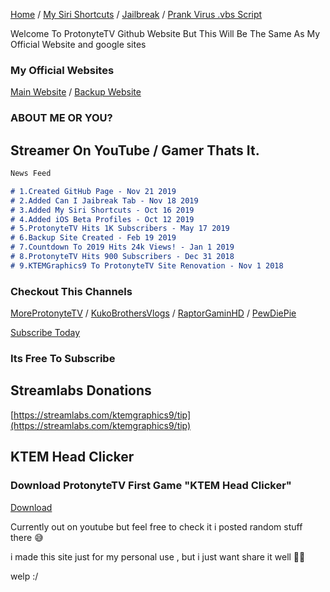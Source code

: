 [Home](https://protonytetv.github.io/sub2protonytetv/) / [My Siri Shortcuts](https://protonytetv.github.io/sub2protonytetv/sirishortcuts) / [Jailbreak](https://protonytetv.github.io/sub2protonytetv/jailbreak) / [Prank Virus .vbs Script](https://protonytetv.github.io/sub2protonytetv/fakevbs-script)

Welcome To ProtonyteTV Github Website But This Will Be The Same As My Official Website and google sites

### My Official Websites
[Main Website](http://protonytetv.weebly.com/) / [Backup Website](https://sites.google.com/view/protonytetv)

### ABOUT ME OR YOU?

## Streamer On YouTube / Gamer Thats It.

```markdown
News Feed

# 1.Created GitHub Page - Nov 21 2019
# 2.Added Can I Jaibreak Tab - Nov 18 2019
# 3.Added My Siri Shortcuts - Oct 16 2019
# 4.Added iOS Beta Profiles - Oct 12 2019
# 5.ProtonyteTV Hits 1K Subscribers - May 17 2019 
# 6.Backup Site Created - Feb 19 2019 
# 7.Countdown To 2019 Hits 24k Views! - Jan 1 2019
# 8.ProtonyteTV Hits 900 Subscribers - Dec 31 2018
# 9.KTEMGraphics9 To ProtonyteTV Site Renovation - Nov 1 2018
```

### Checkout This Channels
[MoreProtonyteTV](https://www.youtube.com/channel/UCIpYp9uzwn105vJU4GAGh5g) / [KukoBrothersVlogs](https://www.youtube.com/channel/UCcoY0bsWxCkBdckDUk4pq7g) / [RaptorGaminHD](https://www.youtube.com/channel/UCdLeCvDi4najMaUXF7YS9FA)
/ [PewDiePie](https://www.youtube.com/user/PewDiePie)

   [Subscribe Today](https://www.youtube.com/channel/UCYlaibAtoGVFsd9PZUGAc1Q?sub_confirmation=1)

### Its Free To Subscribe

## Streamlabs Donations 
[https://streamlabs.com/ktemgraphics9/tip](https://streamlabs.com/ktemgraphics9/tip)

## KTEM Head Clicker 
### Download ProtonyteTV First Game "KTEM Head Clicker" 
[Download](https://ktemgames.itch.io/ktem-head-clicker-early-access)

Currently out on youtube but feel free to check it i posted random stuff there 😅

i made this site just for my personal use , but i just want share it well 🤷‍♂️

welp :/
